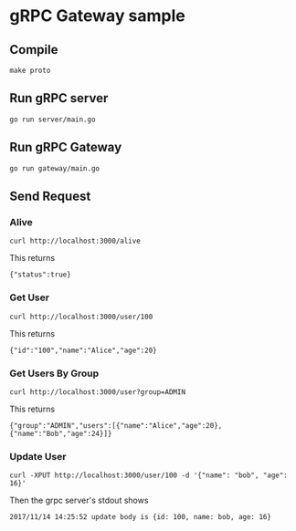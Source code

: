 # gRPC Gateway sample

## Compile
```
make proto
```

## Run gRPC server
```
go run server/main.go
```

## Run gRPC Gateway
```
go run gateway/main.go
```

## Send Request
### Alive
```
curl http://localhost:3000/alive
```

This returns
```
{"status":true}
```

### Get User
```
curl http://localhost:3000/user/100
```

This returns
```
{"id":"100","name":"Alice","age":20}
```

### Get Users By Group
```
curl http://localhost:3000/user?group=ADMIN
```

This returns
```
{"group":"ADMIN","users":[{"name":"Alice","age":20},{"name":"Bob","age":24}]}
```

### Update User
```
curl -XPUT http://localhost:3000/user/100 -d '{"name": "bob", "age": 16}'
```

Then the grpc server's stdout shows
```
2017/11/14 14:25:52 update body is {id: 100, name: bob, age: 16}
```
